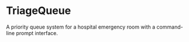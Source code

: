 # TriageQueue
A priority queue system for a hospital emergency room with a command-line prompt interface.
